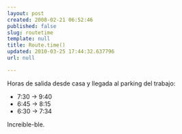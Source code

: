 ```yaml
---
layout: post
created: 2008-02-21 06:52:46
published: false
slug: routetime
template: null
title: Route.time()
updated: 2010-03-25 17:44:32.637796
url: null

---
```


Horas de salida desde casa y llegada al parking del trabajo:

* 7:30 -> 9:40
* 6:45 -> 8:15
* 6:30 -> 7:34

Increible-ble.
